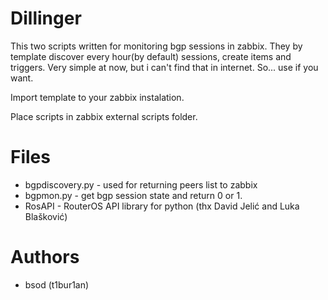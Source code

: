 # Dillinger

This two scripts written for monitoring bgp sessions in zabbix. They by template discover every hour(by default) sessions, create items and triggers. 
Very simple at now, but i can't find that in internet. So... use if you want.

Import template to your zabbix instalation.

Place scripts in zabbix external scripts folder.

# Files

* bgpdiscovery.py - used for returning peers list to zabbix
* bgpmon.py - get bgp session state and return 0 or 1.
* RosAPI - RouterOS API library for python (thx David Jelić and Luka Blašković)

# Authors

* bsod (t1bur1an)


